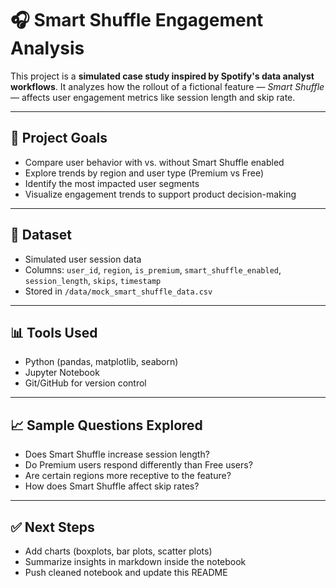 # 🎧 Smart Shuffle Engagement Analysis

This project is a **simulated case study inspired by Spotify's data analyst workflows**. It analyzes how the rollout of a fictional feature — *Smart Shuffle* — affects user engagement metrics like session length and skip rate.

---

## 📌 Project Goals

- Compare user behavior with vs. without Smart Shuffle enabled
- Explore trends by region and user type (Premium vs Free)
- Identify the most impacted user segments
- Visualize engagement trends to support product decision-making

---

## 🧪 Dataset

- Simulated user session data
- Columns: `user_id`, `region`, `is_premium`, `smart_shuffle_enabled`, `session_length`, `skips`, `timestamp`
- Stored in `/data/mock_smart_shuffle_data.csv`

---

## 📊 Tools Used

- Python (pandas, matplotlib, seaborn)
- Jupyter Notebook
- Git/GitHub for version control

---

## 📈 Sample Questions Explored

- Does Smart Shuffle increase session length?
- Do Premium users respond differently than Free users?
- Are certain regions more receptive to the feature?
- How does Smart Shuffle affect skip rates?

---

## ✅ Next Steps

- Add charts (boxplots, bar plots, scatter plots)
- Summarize insights in markdown inside the notebook
- Push cleaned notebook and update this README